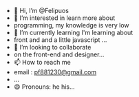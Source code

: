 - 👋 Hi, I’m @Felipuos
- 👀 I’m interested in learn more about
- programming, my knowledge is very low
- 🌱 I’m currently learning I'm learning about
- front and and a little javascript ...
- 💞️ I’m looking to collaborate
- on the front-end and designer...
- 📫 How to reach me
- email : pf881230@gmail.com
-   ...
- 😄 Pronouns: he his...
  
<!---
Felipuos/Felipuos is a ✨ special ✨ repository because its `README.md` (this file) appears on your GitHub profile.
You can click the Preview link to take a look at your changes.
--->

